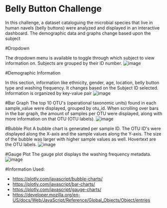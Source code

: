 # Belly Button Challenge

In this challenge, a dataset cataloguing the microbial species that live in human navels (belly buttons) were analyzed and displayed in an interactive dashboard. The demographic data and graphs change based upon the subject

#Dropdown

The dropdown menu is available to toggle through which subject to view information on. Subjects are grouped by their ID number. 
![image](https://github.com/andymatsuura/belly_button_challenge/assets/150174589/3d238ca5-3e9b-4434-a9c9-d774a1ddd5fb)

#Demographic Information

In this section, information like ethnicity, gender, age, location, belly button type and washing frequency. It changes based on the Subject ID selected. Information is organized by key-value pair
![image](https://github.com/andymatsuura/belly_button_challenge/assets/150174589/0690119b-bbb1-47bf-bd27-0e60dac41c5b)

#Bar Graph
The top 10 OTU's (operational taxonomic units) found in each sample_value were displayed, grouped by otu_id.
When scrolling over bars in the bar graph, the amount of samples per OTU were displayed, along with more information on that OTU (OTU labels).
![image](https://github.com/andymatsuura/belly_button_challenge/assets/150174589/f8701e49-2659-4b89-8340-1348b3dec9a9)

#Bubble Plot
A bubble chart is generated per sample ID. The OTU ID's were displayed along the X-axis and the sample values along the Y-axis. The size of the bubble was larger with higher sample values as well. Hovertext are the OTU labels. 
![image](https://github.com/andymatsuura/belly_button_challenge/assets/150174589/93d6d6b4-d1c0-4cf6-a911-9ac619dcbd01)

#Gauge Plot
The gauge plot displays the washing frequency metadata. 
![image](https://github.com/andymatsuura/belly_button_challenge/assets/150174589/79f2e205-4158-4cc4-8c25-3c1f620167fd)

#Information Used:
* https://plotly.com/javascript/bubble-charts/
* https://plotly.com/javascript/bar-charts/
* https://plotly.com/javascript/gauge-charts/
* https://developer.mozilla.org/en-US/docs/Web/JavaScript/Reference/Global_Objects/Object/entries

